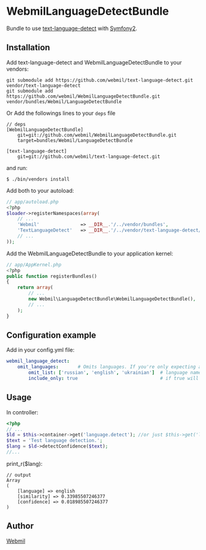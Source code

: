 WebmilLanguageDetectBundle
==========================

Bundle to use [text-language-detect](https://github.com/webmil/text-language-detect) with [Symfony2](https://github.com/symfony/symfony).

Installation
------------

Add text-language-detect and WebmilLanguageDetectBundle to your vendors:

    git submodule add https://github.com/webmil/text-language-detect.git vendor/text-language-detect
    git submodule add https://github.com/webmil/WebmilLanguageDetectBundle.git vendor/bundles/Webmil/LanguageDetectBundle

Or Add the followings lines to your `deps` file

    // deps
    [WebmilLanguageDetectBundle]
        git=git://github.com/webmil/WebmilLanguageDetectBundle.git
        target=bundles/Webmil/LanguageDetectBundle

    [text-language-detect]
        git=git://github.com/webmil/text-language-detect.git

and run:
    
    $ ./bin/vendors install

Add both to your autoload:

``` php
// app/autoload.php
<?php
$loader->registerNamespaces(array(
    // ...
    'Webmil'               => __DIR__.'/../vendor/bundles',
    'TextLanguageDetect'   => __DIR__.'/../vendor/text-language-detect/lib',
    // ...
));
```

Add the WebmilLanguageDetectBundle to your application kernel:

``` php
// app/AppKernel.php
<?php
public function registerBundles()
{
    return array(
        // ...
        new Webmil\LanguageDetectBundle\WebmilLanguageDetectBundle(),
        // ...
    );
}
```

Configuration example
---------------------
Add in your config.yml file:

``` yaml
webmil_language_detect:
    omit_languages:       # Omits languages. If you're only expecting a limited set of languages, this can greatly
        omit_list: ['russian', 'english', 'ukrainian']  # language name or array of names to omit
        include_only: true                              # if true will include (rather than exclude) only those in the list
```

Usage
-----
In controller:

``` php
<?php
// ...
$ld = $this->container->get('language.detect'); //or just $this->get('language.detect')
$text = 'Test language detection.';
$lang = $ld->detectConfidence($text);
//...
```

print_r($lang):

    // output
    Array
    (
        [language] => english
        [similarity] => 0.33985507246377
        [confidence] => 0.018985507246377
    )

Author
------
[Webmil](http://www.webmil.com.ua/)
